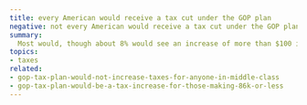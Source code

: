 ```yaml
---
title: every American would receive a tax cut under the GOP plan
negative: not every American would receive a tax cut under the GOP plan
summary:
  Most would, though about 8% would see an increase of more than $100 immediately. Furthermore, lower-income taxpayers would see their cuts turn to increases within a few years.
topics:
- taxes
related:
- gop-tax-plan-would-not-increase-taxes-for-anyone-in-middle-class
- gop-tax-plan-would-be-a-tax-increase-for-those-making-86k-or-less
---
```

